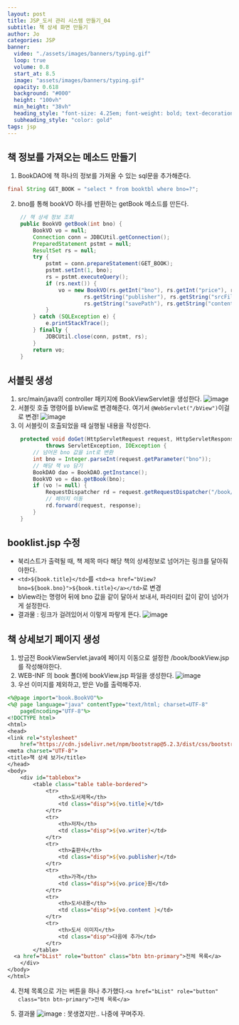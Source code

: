 ```yaml
---
layout: post
title: JSP_도서 관리 시스템 만들기_04
subtitle: 책 상세 화면 만들기
author: Jo 
categories: JSP
banner:
  video: "./assets/images/banners/typing.gif"
  loop: true
  volume: 0.8
  start_at: 8.5
  image: "assets/images/banners/typing.gif"
  opacity: 0.618
  background: "#000"
  height: "100vh"
  min_height: "38vh"
  heading_style: "font-size: 4.25em; font-weight: bold; text-decoration: underline"
  subheading_style: "color: gold"
tags: jsp
---
```


## 책 정보를 가져오는 메소드 만들기
1. BookDAO에 책 하나의 정보를 가져올 수 있는 sql문을 추가해준다.

```BookDAO.java
final String GET_BOOK = "select * from booktbl where bno=?";
```

2. bno를 통해 bookVO 하나를 반환하는 getBook 메소드를 만든다.

```BookDAO.java
	// 책 상세 정보 조회
	public BookVO getBook(int bno) {
		BookVO vo = null;
		Connection conn = JDBCUtil.getConnection();
		PreparedStatement pstmt = null;
		ResultSet rs = null;
		try {
			pstmt = conn.prepareStatement(GET_BOOK);
			pstmt.setInt(1, bno);
			rs = pstmt.executeQuery();
			if (rs.next()) {
				vo = new BookVO(rs.getInt("bno"), rs.getInt("price"), rs.getString("title"), rs.getString("writer"),
						rs.getString("publisher"), rs.getString("srcFilename"), rs.getString("saveFilename"),
						rs.getString("savePath"), rs.getString("content"), rs.getDate("regdate"));
			}
		} catch (SQLException e) {
			e.printStackTrace();
		} finally {
			JDBCUtil.close(conn, pstmt, rs);
		}
		return vo;
	}
```

## 서블릿 생성
1. src/main/java의 controller 패키지에 BookViewServlet을 생성한다.
![image](https://github.com/CheeseYoung/Cheeseyoung.github.io/assets/132384527/4f7c608a-d196-4df8-b364-555bb61305bd)
2. 서블릿 호출 명령어를 bView로 변경해준다. 여기서 ``@WebServlet("/bView")``이걸로 변경!
![image](https://github.com/CheeseYoung/Cheeseyoung.github.io/assets/132384527/7624bc46-a629-404d-85a6-203b10d2fdd8)
3. 이 서블릿이 호출되었을 때 실행될 내용을 작성한다.

```BookViewServlet.java
	protected void doGet(HttpServletRequest request, HttpServletResponse response)
			throws ServletException, IOException {
		// 넘어온 bno 값을 int로 변환
		int bno = Integer.parseInt(request.getParameter("bno"));
		// 해당 책 vo 담기
		BookDAO dao = BookDAO.getInstance();
		BookVO vo = dao.getBook(bno);
		if (vo != null) {
			RequestDispatcher rd = request.getRequestDispatcher("/book/bookView.jsp");
			// 페이지 이동
			rd.forward(request, response);
		}
	}
```

## booklist.jsp 수정
- 북리스트가 출력될 때, 책 제목 마다 해당 책의 상세정보로 넘어가는 링크를 달아줘야한다.
- ``<td>${book.title}</td>``를 ``<td><a href="bView?bno=${book.bno}">${book.title}</a></td>``로 변경
- bView라는 명령어 뒤에 bno 값을 같이 달아서 보내서, 파라미터 값이 같이 넘어가게 설정한다.
- 결과물 : 링크가 걸려있어서 이렇게 파랗게 뜬다.
![image](https://github.com/CheeseYoung/Cheeseyoung.github.io/assets/132384527/d1d0f0d5-aa84-483e-8d8a-63fb155057ec)

## 책 상세보기 페이지 생성
1. 방금전 BookViewServlet.java에 페이지 이동으로 설정한 /book/bookView.jsp를 작성해야한다.
2. WEB-INF 의 book 폴더에 bookView.jsp 파일을 생성한다.
![image](https://github.com/CheeseYoung/Cheeseyoung.github.io/assets/132384527/6bdf214b-e335-421c-bcf2-1f2456fcf32c)
3. 우선 이미지를 제외하고, 받은 Vo를 출력해주자.

```bookView.jsp
<%@page import="book.BookVO"%>
<%@ page language="java" contentType="text/html; charset=UTF-8"
	pageEncoding="UTF-8"%>
<!DOCTYPE html>
<html>
<head>
<link rel="stylesheet"
	href="https://cdn.jsdelivr.net/npm/bootstrap@5.2.3/dist/css/bootstrap.min.css">
<meta charset="UTF-8">
<title>책 상세 보기</title>
</head>
<body>
	<div id="tablebox">
		<table class="table table-bordered">
			<tr>
				<th>도서제목</th>
				<td class="disp">${vo.title}</td>
			</tr>
			<tr>
				<th>저자</th>
				<td class="disp">${vo.writer}</td>
			</tr>
			<tr>
				<th>출판사</th>
				<td class="disp">${vo.publisher}</td>
			</tr>
			<tr>
				<th>가격</th>
				<td class="disp">${vo.price}원</td>
			</tr>
			<tr>
				<th>도서내용</th>
				<td class="disp">${vo.content }</td>
			</tr>
			<tr>
				<th>도서 이미지</th>
				<td class="disp">다음에 추가</td>
			</tr>
		</table>
  <a href="bList" role="button" class="btn btn-primary">전체 목록</a>
	</div>
</body>
</html>
```

4. 전체 목록으로 가는 버튼을 하나 추가했다.``<a href="bList" role="button" class="btn btn-primary">전체 목록</a>``

5. 결과물
![image](https://github.com/CheeseYoung/Cheeseyoung.github.io/assets/132384527/851a73e8-3799-4484-bec7-c9b297aec414)
: 못생겼지만.. 나중에 꾸며주자.




